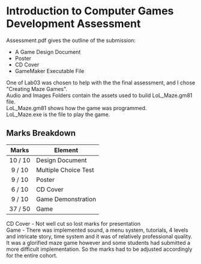 # Introduction to Computer Games Development Assessment

Assessment.pdf gives the outline of the submission:
- A Game Design Document
- Poster
- CD Cover
- GameMaker Executable File

One of Lab03 was chosen to help with the the final assessment, and I chose "Creating Maze Games".\
Audio and Images Folders contain the assets used to build LoL_Maze.gm81 file.\
LoL_Maze.gm81 shows how the game was programmed.\
LoL_Maze.exe is the file to play the game.

## Marks Breakdown

| Marks | Element |
| :---: | --- |
| 10 / 10 | Design Document|
| 9 / 10 | Multiple Choice Test |
| 9 / 10 | Poster |
| 6 / 10 | CD Cover |
| 9 / 10 | Game Demonstration |
| 37 / 50 | Game | 

CD Cover - Not well cut so lost marks for presentation\
Game - There was implemented sound, a menu system, tutorials, 4 levels and intricate story, time system and it was of relatively professional quality. It was a glorified maze game however and some students had submitted a more difficult implementation. So the marks had to be adjusted accordingly for the entire cohort.
